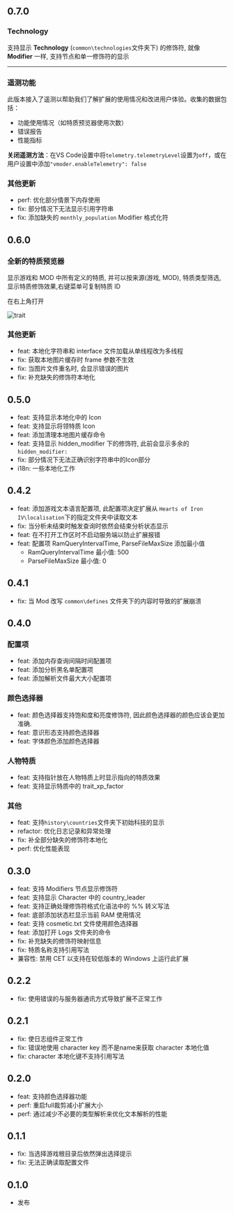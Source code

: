 ## 0.7.0

### Technology

支持显示 **Technology** (`common\technologies`文件夹下) 的修饰符, 就像 **Modifier** 一样, 支持节点和单一修饰符的显示

---

### 遥测功能

此版本接入了遥测以帮助我们了解扩展的使用情况和改进用户体验。收集的数据包括：

- 功能使用情况（如特质预览器使用次数）
- 错误报告
- 性能指标

**关闭遥测方法**：在VS Code设置中将`telemetry.telemetryLevel`设置为`off`，或在用户设置中添加`"vmoder.enableTelemetry": false`

### 其他更新

- perf: 优化部分情景下内存使用
- fix: 部分情况下无法显示引用字符串
- fix: 添加缺失的 `monthly_population` Modifier 格式化符

## 0.6.0

### 全新的特质预览器

显示游戏和 MOD 中所有定义的特质, 并可以按来源(游戏, MOD), 特质类型筛选, 显示特质修饰效果,右键菜单可复制特质 ID

在右上角打开

![trait](https://www.helloimg.com/i/2025/03/12/67d18f36cdfaf.png)

### 其他更新

- feat: 本地化字符串和 interface 文件加载从单线程改为多线程
- fix: 获取本地图片缓存时 frame 参数不生效
- fix: 当图片文件重名时, 会显示错误的图片
- fix: 补充缺失的修饰符本地化

## 0.5.0

- feat: 支持显示本地化中的 Icon
- feat: 支持显示将领特质 Icon
- feat: 添加清理本地图片缓存命令
- feat: 支持显示 hidden_modifier 下的修饰符, 此前会显示多余的 `hidden_modifier:`
- fix: 部分情况下无法正确识别字符串中的Icon部分
- i18n: 一些本地化工作

## 0.4.2

- feat: 添加游戏文本语言配置项, 此配置项决定扩展从 `Hearts of Iron IV\localisation`下的指定文件夹中读取文本
- fix: 当分析未结束时触发查询时依然会结束分析状态显示
- feat: 在不打开工作区时不启动服务端以防止扩展报错
- feat: 配置项 RamQueryIntervalTime, ParseFileMaxSize 添加最小值
  - RamQueryIntervalTime 最小值: 500
  - ParseFileMaxSize 最小值: 0

## 0.4.1

- fix: 当 Mod 改写 `common\defines` 文件夹下的内容时导致的扩展崩溃

## 0.4.0

### 配置项

- feat: 添加内存查询间隔时间配置项
- feat: 添加分析黑名单配置项
- feat: 添加解析文件最大大小配置项

### 颜色选择器

- feat: 颜色选择器支持饱和度和亮度修饰符, 因此颜色选择器的颜色应该会更加准确.
- feat: 意识形态支持颜色选择器
- feat: 字体颜色添加颜色选择器

### 人物特质

- feat: 支持指针放在人物特质上时显示指向的特质效果
- feat: 支持显示特质中的 trait_xp_factor

### 其他

- feat: 支持`history\countries`文件夹下初始科技的显示
- refactor: 优化日志记录和异常处理
- fix: 补全部分缺失的修饰符本地化
- perf: 优化性能表现

## 0.3.0

- feat: 支持 Modifiers 节点显示修饰符
- feat: 支持显示 Character 中的 country_leader
- feat: 支持正确处理修饰符格式化语法中的 %% 转义写法
- feat: 底部添加状态栏显示当前 RAM 使用情况
- feat: 支持 cosmetic.txt 文件使用颜色选择器
- feat: 添加打开 Logs 文件夹的命令
- fix: 补充缺失的修饰符映射信息
- fix: 特质名称支持引用写法
- 兼容性: 禁用 CET 以支持在较低版本的 Windows 上运行此扩展

## 0.2.2

- fix: 使用错误的与服务器通讯方式导致扩展不正常工作

## 0.2.1

- fix: 使日志组件正常工作
- fix: 错误地使用 character key 而不是name来获取 character 本地化值
- fix: character 本地化键不支持引用写法

## 0.2.0

- feat: 支持颜色选择器功能
- perf: 重启full裁剪减小扩展大小
- perf: 通过减少不必要的类型解析来优化文本解析的性能

## 0.1.1

- fix: 当选择游戏根目录后依然弹出选择提示
- fix: 无法正确读取配置文件

## 0.1.0

- 发布
